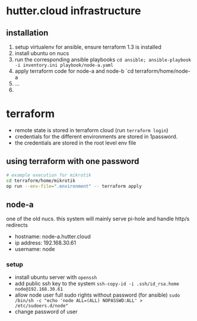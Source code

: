 # hutter.cloud infrastructure



## installation
1. setup virtualenv for ansible, ensure terraform 1.3 is installed
1. install ubuntu on nucs
2. run the corresponding ansible playbooks `cd ansible; ansible-playbook -i inventory.ini playbook/node-a.yaml `
3. apply terraform code for node-a and node-b `cd terraform/home/node-a 
4. ...
5. 

# terraform

- remote state is stored in terraform cloud (run `terraform login`)
- credentials for the different environments are stored in 1password.
- the credentials are stored in the root level env file


## using terraform with one password
```bash
# example execution for mikrotik
cd terraform/home/mikrotik
op run --env-file=".environment" -- terraform apply
```

## node-a

one of the old nucs. this system will mainly serve pi-hole and handle http/s redirects
- hostname: node-a.hutter.cloud
- ip address: 192.168.30.61
- username: node

### setup 
- install ubuntu server with `openssh`
- add public ssh key to the system `ssh-copy-id -i .ssh/id_rsa.home node@192.168.30.61`
- allow node user full sudo rights without password (for ansible) `sudo /bin/sh -c "echo 'node ALL=(ALL) NOPASSWD:ALL' > /etc/sudoers.d/node"`
- change password of user


